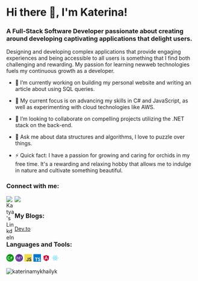 <h1 align="left">Hi there 👋, I'm Katerina!</h1>

<!--
**KaterinaMykhailyk/KaterinaMykhailyk** is a ✨ _special_ ✨ repository because its `README.md` (this file) appears on your GitHub profile.

Here are some ideas to get you started:

- 🔭 I’m currently working on ...
- 🌱 I’m currently learning ...
- 👯 I’m looking to collaborate on ...
- 🤔 I’m looking for help with ...
- 💬 Ask me about ...
- 📫 How to reach me: ...
- 😄 Pronouns: ...
- ⚡ Fun fact: ...
-->
<h3 align="left">A Full-Stack Software Developer passionate about creating around developing captivating applications that delight users.</h3>
<p>Designing and developing complex applications that provide engaging experiences and being accessible to all users is something that I find both challenging and rewarding. My passion for learning newweb technologies fuels my continuous growth as a developer.</p>

- 🔭 I’m currently working on building my personal website and writing an article about using SQL queries.

- 🌱 My current focus is on advancing my skills in C# and JavaScript, as well as experimenting with cloud technologies like AWS.

- 👯 I’m looking to collaborate on compelling projects utilizing the .NET stack on the back-end.

- 💬 Ask me about data structures and algorithms, I love to puzzle over things.

- ⚡ Quick fact: I have a passion for growing and caring for orchids in my free time. It's a rewarding and relaxing hobby that allows me to indulge in nature and cultivate something beautiful.

<h3 align="left">Connect with me:</h3>

<a href="https://www.linkedin.com/in/katerina-mykhailyk/">
  <img align="left" alt="Katya's LinkdeIn" width="22px" src="https://cdn.jsdelivr.net/npm/simple-icons@v3/icons/linkedin.svg" />
</a>

![](https://visitor-badge.glitch.me/badge?page_id=katerina.mykhailyk)

<h3 align="left">My Blogs:</h3>
<p><a href="https://dev.to/katerinamykhailyk">Dev.to</a></p>

<h3 align="left">Languages and Tools:</h3>

<code><img height="20" src="https://raw.githubusercontent.com/github/explore/80688e429a7d4ef2fca1e82350fe8e3517d3494d/topics/csharp/csharp.png"></code>
<code><img height="20" src="https://raw.githubusercontent.com/github/explore/80688e429a7d4ef2fca1e82350fe8e3517d3494d/topics/dotnet/dotnet.png"></code>
<code><img height="20" src="https://raw.githubusercontent.com/github/explore/80688e429a7d4ef2fca1e82350fe8e3517d3494d/topics/javascript/javascript.png"></code>
<code><img height="20" src="https://raw.githubusercontent.com/github/explore/80688e429a7d4ef2fca1e82350fe8e3517d3494d/topics/typescript/typescript.png"></code>
<code><img height="20" src="https://raw.githubusercontent.com/github/explore/80688e429a7d4ef2fca1e82350fe8e3517d3494d/topics/angular/angular.png"></code>
<code><img height="20" src="https://raw.githubusercontent.com/github/explore/80688e429a7d4ef2fca1e82350fe8e3517d3494d/topics/react/react.png"></code>

<p>&nbsp;<img align="left" src="https://github-readme-stats.vercel.app/api?username=katerinamykhailyk&show_icons=true&locale=en&theme=prussian" alt="katerinamykhailyk" /></p>
